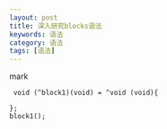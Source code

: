 ```yaml
---
layout: post
title: 深入研究blocks语法
keywords: 语法
category: 语法
tags: [语法]
---
```


mark

     void (^block1)(void) = ^void (void){
        
    };
    block1();
